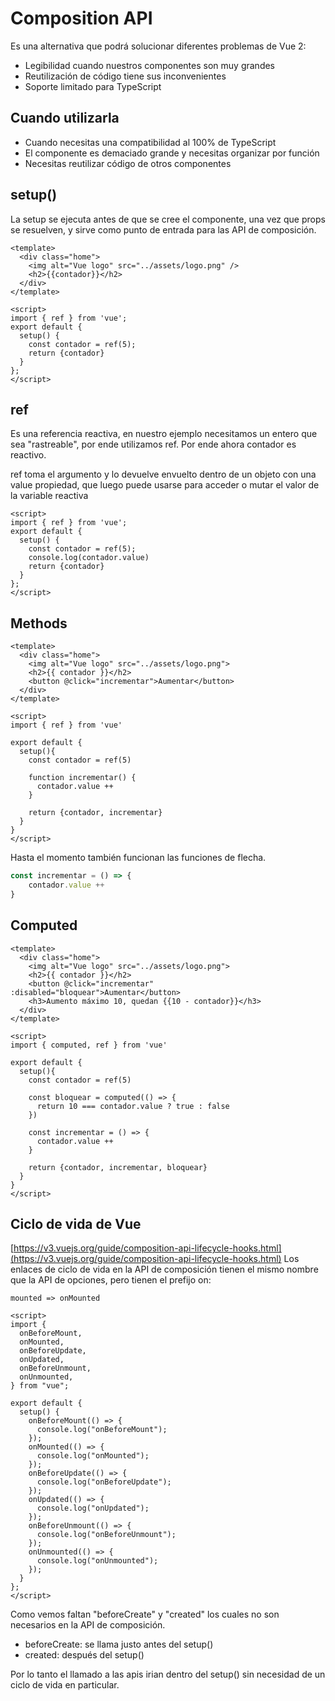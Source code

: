 # Composition API
Es una alternativa que podrá solucionar diferentes problemas de Vue 2: 

- Legibilidad cuando nuestros componentes son muy grandes
- Reutilización de código tiene sus inconvenientes
- Soporte limitado para TypeScript

## Cuando utilizarla
- Cuando necesitas una compatibilidad al 100% de TypeScript
- El componente es demaciado grande y necesitas organizar por función
- Necesitas reutilizar código de otros componentes

## setup()
La setup se ejecuta antes de que se cree el componente, una vez que props se resuelven, y sirve como punto de entrada para las API de composición.

```vue
<template>
  <div class="home">
    <img alt="Vue logo" src="../assets/logo.png" />
    <h2>{{contador}}</h2>
  </div>
</template>

<script>
import { ref } from 'vue';
export default {
  setup() {
    const contador = ref(5);
    return {contador}
  }
};
</script>
```

## ref
Es una referencia reactiva, en nuestro ejemplo necesitamos un entero que sea "rastreable", por ende utilizamos ref. Por ende ahora contador es reactivo.

ref toma el argumento y lo devuelve envuelto dentro de un objeto con una value propiedad, que luego puede usarse para acceder o mutar el valor de la variable reactiva

```vue
<script>
import { ref } from 'vue';
export default {
  setup() {
    const contador = ref(5);
    console.log(contador.value)
    return {contador}
  }
};
</script>
```

## Methods

```vue
<template>
  <div class="home">
    <img alt="Vue logo" src="../assets/logo.png">
    <h2>{{ contador }}</h2>
    <button @click="incrementar">Aumentar</button>
  </div>
</template>

<script>
import { ref } from 'vue'

export default {
  setup(){
    const contador = ref(5)

    function incrementar() {
      contador.value ++
    }

    return {contador, incrementar}
  }
}
</script>
```

Hasta el momento también funcionan las funciones de flecha.
```js
const incrementar = () => {
    contador.value ++
}
```

## Computed
```vue
<template>
  <div class="home">
    <img alt="Vue logo" src="../assets/logo.png">
    <h2>{{ contador }}</h2>
    <button @click="incrementar" :disabled="bloquear">Aumentar</button>
    <h3>Aumento máximo 10, quedan {{10 - contador}}</h3>
  </div>
</template>

<script>
import { computed, ref } from 'vue'

export default {
  setup(){
    const contador = ref(5)

    const bloquear = computed(() => {
      return 10 === contador.value ? true : false
    })

    const incrementar = () => {
      contador.value ++
    }

    return {contador, incrementar, bloquear}
  }
}
</script>
```

## Ciclo de vida de Vue
[https://v3.vuejs.org/guide/composition-api-lifecycle-hooks.html](https://v3.vuejs.org/guide/composition-api-lifecycle-hooks.html)
Los enlaces de ciclo de vida en la API de composición tienen el mismo nombre que la API de opciones, pero tienen el prefijo on:

``mounted => onMounted``

```vue
<script>
import {
  onBeforeMount,
  onMounted,
  onBeforeUpdate,
  onUpdated,
  onBeforeUnmount,
  onUnmounted,
} from "vue";

export default {
  setup() {
    onBeforeMount(() => {
      console.log("onBeforeMount");
    });
    onMounted(() => {
      console.log("onMounted");
    });
    onBeforeUpdate(() => {
      console.log("onBeforeUpdate");
    });
    onUpdated(() => {
      console.log("onUpdated");
    });
    onBeforeUnmount(() => {
      console.log("onBeforeUnmount");
    });
    onUnmounted(() => {
      console.log("onUnmounted");
    });
  }
};
</script>
```

Como vemos faltan "beforeCreate" y "created" los cuales no son necesarios en la API de composición.

- beforeCreate: se llama justo antes del setup()
- created: después del setup()

Por lo tanto el llamado a las apis irian dentro del setup() sin necesidad de un ciclo de vida en particular.

